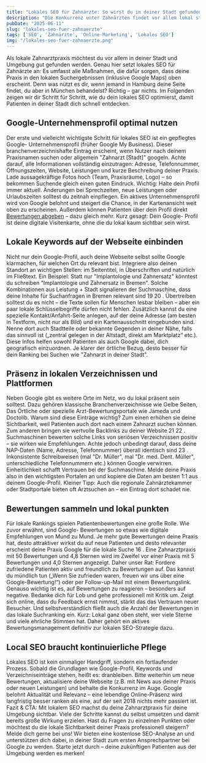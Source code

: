 ```yaml
---
title: "Lokales SEO für Zahnärzte: So wirst du in deiner Stadt gefunden"
description: "Die Konkurrenz unter Zahnärzten findet vor allem lokal statt. Erfahre in diesem Ratgeber, wie du mit lokalem SEO deine Sichtbarkeit in deiner Stadt erhöhst. Von Google Maps über lokale Keywords bis hin zu Branchenverzeichnissen – mit diesen Tipps machst du deine Praxis in der Region bekannt."
pubDate: "2025-06-11"
slug: "lokales-seo-fuer-zahnaerzte"
tags: ['SEO', 'Zahnärzte', 'Online-Marketing', 'Lokales SEO']
img: "/lokales-seo-fuer-zahnaerzte.png"
---
```


Als lokale Zahnarztpraxis möchtest du vor allem in deiner Stadt und Umgebung gut gefunden werden. Genau hier setzt lokales SEO für Zahnärzte an: Es umfasst alle Maßnahmen, die dafür sorgen, dass deine Praxis in den lokalen Suchergebnissen (inklusive Google Maps) oben erscheint. Denn was nützt es dir, wenn jemand in Hamburg deine Seite findet, du aber in München behandelst? Richtig – gar nichts. Im Folgenden zeigen wir dir Schritt für Schritt, wie du dein lokales SEO optimierst, damit Patienten in deiner Stadt dich schnell entdecken.

## Google-Unternehmensprofil optimal nutzen

Der erste und vielleicht wichtigste Schritt für lokales SEO ist ein gepflegtes Google- Unternehmensprofil (früher Google My Business). Dieser branchenverzeichnishafte Eintrag erscheint, wenn Nutzer nach deinem Praxisnamen suchen oder allgemein "Zahnarzt [Stadt]" googeln. Achte darauf, alle Informationen vollständig einzutragen: Adresse, Telefonnummer, Öffnungszeiten, Website, Leistungen und kurze Beschreibung deiner Praxis. Lade aussagekräftige Fotos hoch (Team, Praxisräume, Logo) – so bekommen Suchende gleich einen guten Eindruck.
Wichtig: Halte dein Profil immer aktuell. Änderungen bei Sprechzeiten, neue Leistungen oder Urlaubszeiten solltest du zeitnah einpflegen. Ein aktives Unternehmensprofil wird von Google belohnt und steigert die Chance, in der Kartenansicht weit oben zu erscheinen. Außerdem können Patienten über dein Profil direkt <a href="/blog/google-bewertungen">Bewertungen abgeben</a> – dazu gleich mehr. Kurz gesagt: Dein Google- Profil ist deine digitale Visitenkarte, ohne die du lokal kaum sichtbar sein wirst.



## Lokale Keywords auf der Webseite einbinden

Nicht nur dein Google-Profil, auch deine Webseite selbst sollte Google klarmachen, für welchen Ort du relevant bist. Integriere also deinen Standort an wichtigen Stellen: im Seitentitel, in Überschriften und natürlich im Fließtext. Ein Beispiel: Statt nur "Implantologie und Zahnersatz" könntest du schreiben "Implantologie und Zahnersatz in Bremen". Solche Kombinationen aus Leistung + Stadt signalieren der Suchmaschine, dass deine Inhalte für Suchanfragen in Bremen relevant sind 19 20 . Übertreiben solltest du es nicht – die Texte sollen für Menschen lesbar bleiben – aber ein paar lokale Schlüsselbegriffe dürfen nicht fehlen.
Zusätzlich kannst du eine spezielle Kontakt/Anfahrt-Seite anlegen, auf der deine Adresse (am besten in Textform, nicht nur als Bild) und ein Kartenausschnitt eingebunden sind. Nenne dort auch Stadtteile oder bekannte Gegenden in deiner Nähe, falls das sinnvoll ist („zentral gelegen in der Altstadt, direkt am Marktplatz“ etc.). Diese Infos helfen sowohl Patienten als auch Google dabei, dich geografisch einzuordnen. Je klarer der örtliche Bezug, desto besser für dein Ranking bei Suchen wie "Zahnarzt in deiner Stadt".


## Präsenz in lokalen Verzeichnissen und Plattformen

Neben Google gibt es weitere Orte im Netz, wo du lokal präsent sein solltest. Dazu gehören klassische Branchenverzeichnisse wie Gelbe Seiten, Das Örtliche oder spezielle Arzt-Bewertungsportale wie Jameda und Doctolib. Warum sind diese Einträge wichtig? Zum einen erhöhen sie deine Sichtbarkeit, weil Patienten auch dort nach einem Zahnarzt suchen können. Zum anderen bringen sie wertvolle Backlinks zu deiner Website 21 22 . Suchmaschinen bewerten solche Links von seriösen Verzeichnissen positiv – sie wirken wie Empfehlungen.
Achte jedoch unbedingt darauf, dass deine NAP-Daten (Name, Adresse, Telefonnummer) überall identisch sind 23 . Inkonsistente Schreibweisen (mal "Dr. Müller", mal "Dr. med. Dent. Müller", unterschiedliche Telefonnummern etc.) können Google verwirren. Einheitlichkeit schafft Vertrauen bei der Suchmaschine. Melde deine Praxis also in den wichtigsten Portalen an und kopiere die Daten am besten 1:1 aus deinem Google-Profil. Kleiner Tipp: Auch die regionale Zahnärztekammer oder Stadtportale bieten oft Arztsuchen an – ein Eintrag dort schadet nie.

## Bewertungen sammeln und lokal punkten

Für lokale Rankings spielen Patientenbewertungen eine große Rolle. Wie zuvor erwähnt, sind Google- Bewertungen so etwas wie digitale Empfehlungen von Mund zu Mund. Je mehr gute Bewertungen deine Praxis hat, desto attraktiver wirkst du auf neue Patienten und desto relevanter erscheint deine Praxis Google für die lokale Suche 16 . Eine Zahnarztpraxis mit 50 Bewertungen und 4,8 Sternen wird im Zweifel vor einer Praxis mit 5 Bewertungen und 4,0 Sternen angezeigt. Daher unser Rat: Fordere zufriedene Patienten aktiv und freundlich zu Bewertungen auf. Das kannst du mündlich tun („Wenn Sie zufrieden waren, freuen wir uns über eine Google-Bewertung!“) oder per Follow-up-Mail mit einem Bewertungslink.
Genauso wichtig ist es, auf Bewertungen zu reagieren – besonders auf negative. Bedanke dich für Lob und gehe professionell mit Kritik um. Zeigt sich online, dass du Feedback ernst nimmst, stärkt das das Vertrauen neuer Besucher. Und selbstverständlich fließt auch die Anzahl der Bewertungen in das lokale Suchranking ein. Kurz: Lokal ganz oben steht, wer viele Sterne und viele ehrliche Stimmen hat. Daher gehört ein aktives Bewertungsmanagement definitiv zur lokalen SEO-Strategie dazu.

## Local SEO braucht kontinuierliche Pflege

Lokales SEO ist kein einmaliger Handgriff, sondern ein fortlaufender Prozess. Sobald die Grundlagen wie Google-Profil, Keywords und Verzeichniseinträge stehen, heißt es: dranbleiben. Bitte weiterhin um neue Bewertungen, aktualisiere deine Webseite (z.B. mit News aus deiner Praxis oder neuen Leistungen) und behalte die Konkurrenz im Auge. Google belohnt Aktualität und Relevanz – eine lebendige Online-Präsenz wird langfristig besser ranken als eine, auf der seit 2018 nichts mehr passiert ist.
Fazit & CTA: Mit lokalem SEO machst du deine Zahnarztpraxis für deine Umgebung sichtbar. Viele der Schritte kannst du selbst umsetzen und damit bereits große Wirkung erzielen. Hast du Fragen zu einzelnen Punkten oder möchtest du die lokale Sichtbarkeit deiner Praxis professionell steigern? Melde dich gerne bei uns! Wir bieten eine kostenlose SEO-Analyse an und unterstützen dich dabei, in deiner Stadt zum ersten Ansprechpartner bei Google zu werden. Starte jetzt durch – deine zukünftigen Patienten aus der Umgebung werden es merken!
